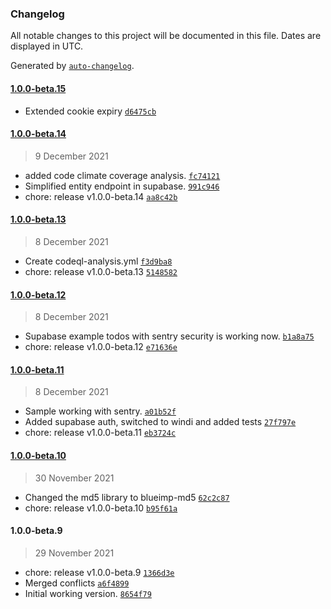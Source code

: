 ### Changelog

All notable changes to this project will be documented in this file. Dates are displayed in UTC.

Generated by [`auto-changelog`](https://github.com/CookPete/auto-changelog).

#### [1.0.0-beta.15](https://github.com/jerrythomas/sentry/compare/1.0.0-beta.14...1.0.0-beta.15)

- Extended cookie expiry [`d6475cb`](https://github.com/jerrythomas/sentry/commit/d6475cbfaa92bd002f40a5446576d6dbe7a0c320)

#### [1.0.0-beta.14](https://github.com/jerrythomas/sentry/compare/1.0.0-beta.13...1.0.0-beta.14)

> 9 December 2021

- added code climate coverage analysis. [`fc74121`](https://github.com/jerrythomas/sentry/commit/fc741217dd7b2c2ea766d3c3987afb71a830ee8b)
- Simplified entity endpoint in supabase. [`991c946`](https://github.com/jerrythomas/sentry/commit/991c9468f531bbc82da2086a8e132b9efbb11654)
- chore: release v1.0.0-beta.14 [`aa8c42b`](https://github.com/jerrythomas/sentry/commit/aa8c42b6279bbf3a5717915be3cf65b12be3b8f0)

#### [1.0.0-beta.13](https://github.com/jerrythomas/sentry/compare/1.0.0-beta.12...1.0.0-beta.13)

> 8 December 2021

- Create codeql-analysis.yml [`f3d9ba8`](https://github.com/jerrythomas/sentry/commit/f3d9ba8d0be09298391ca32b325836c7c7a8e997)
- chore: release v1.0.0-beta.13 [`5148582`](https://github.com/jerrythomas/sentry/commit/5148582220839e15a78fb5d5c2f987fbbe48cefd)

#### [1.0.0-beta.12](https://github.com/jerrythomas/sentry/compare/1.0.0-beta.11...1.0.0-beta.12)

> 8 December 2021

- Supabase example todos with sentry security is working now. [`b1a8a75`](https://github.com/jerrythomas/sentry/commit/b1a8a7569fc2c578b047cfc91d15e91bccfd5311)
- chore: release v1.0.0-beta.12 [`e71636e`](https://github.com/jerrythomas/sentry/commit/e71636e573514091fd0d2e94db510f435cf15d86)

#### [1.0.0-beta.11](https://github.com/jerrythomas/sentry/compare/1.0.0-beta.10...1.0.0-beta.11)

> 8 December 2021

- Sample working with sentry. [`a01b52f`](https://github.com/jerrythomas/sentry/commit/a01b52fa81f57ffd87bc020b2cdd31a7163a5e22)
- Added supabase auth, switched to windi and added tests [`27f797e`](https://github.com/jerrythomas/sentry/commit/27f797e1871e977d73369ccd5b6904e46e18cdc8)
- chore: release v1.0.0-beta.11 [`eb3724c`](https://github.com/jerrythomas/sentry/commit/eb3724cceff38c98a052cdee86d5013ca86d3bbc)

#### [1.0.0-beta.10](https://github.com/jerrythomas/sentry/compare/1.0.0-beta.9...1.0.0-beta.10)

> 30 November 2021

- Changed the md5 library to blueimp-md5 [`62c2c87`](https://github.com/jerrythomas/sentry/commit/62c2c87a1f69bfd2192e746bec9f76483cab549e)
- chore: release v1.0.0-beta.10 [`b95f61a`](https://github.com/jerrythomas/sentry/commit/b95f61a0aa914f872e9331bbd4a97cd734625557)

#### 1.0.0-beta.9

> 29 November 2021

- chore: release v1.0.0-beta.9 [`1366d3e`](https://github.com/jerrythomas/sentry/commit/1366d3e362a377e086938bb83a809d0333fa6b10)
- Merged conflicts [`a6f4899`](https://github.com/jerrythomas/sentry/commit/a6f4899ad7201e0542f0ae5723bc1f0d4c75f52e)
- Initial working version. [`8654f79`](https://github.com/jerrythomas/sentry/commit/8654f79c59e49486c551e069f202b406a45896e5)
